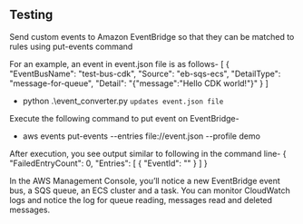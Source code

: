 

## Testing

Send custom events to Amazon EventBridge so that they can be matched to rules using put-events command

For an example, an event in event.json file is as follows- 
[
    {
      "EventBusName": "test-bus-cdk",
      "Source": "eb-sqs-ecs",
      "DetailType": "message-for-queue",
      "Detail": "{\"message\":\"Hello CDK world!\"}"
    }
  ]

- python .\event_converter.py  `updates event.json file ` 

Execute the following command to put event on EventBridge-


- aws events put-events --entries file://event.json --profile demo 



After execution, you see output similar to following in the command line-
{
    "FailedEntryCount": 0,
    "Entries": [
        {
            "EventId": "<Event ID created>"
        }
    ]
}

In the AWS Management Console, you’ll notice a new EventBridge event bus, a SQS queue, an ECS cluster and a task. You can monitor CloudWatch logs and notice the log for queue reading, messages read and deleted messages.  


